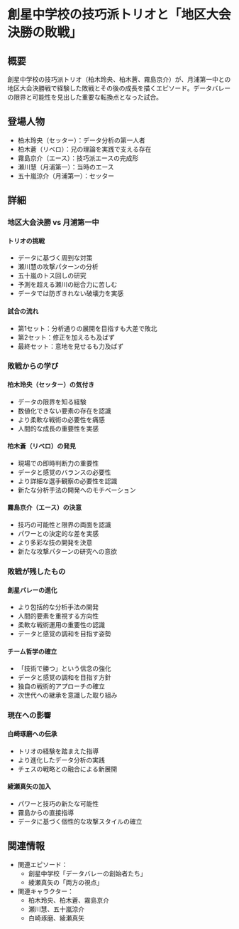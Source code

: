 # 創星中学校の技巧派トリオと「地区大会決勝の敗戦」

## 概要
創星中学校の技巧派トリオ（柏木玲央、柏木蒼、霧島京介）が、月浦第一中との地区大会決勝戦で経験した敗戦とその後の成長を描くエピソード。データバレーの限界と可能性を見出した重要な転換点となった試合。

## 登場人物
- 柏木玲央（セッター）：データ分析の第一人者
- 柏木蒼（リベロ）：兄の理論を実践で支える存在
- 霧島京介（エース）：技巧派エースの完成形
- 瀬川慧（月浦第一）：当時のエース
- 五十嵐涼介（月浦第一）：セッター

## 詳細

### 地区大会決勝 vs 月浦第一中

#### トリオの挑戦
- データに基づく周到な対策
- 瀬川慧の攻撃パターンの分析
- 五十嵐のトス回しの研究
- 予測を超える瀬川の総合力に苦しむ
- データでは防ぎきれない破壊力を実感

#### 試合の流れ
- 第1セット：分析通りの展開を目指すも大差で敗北
- 第2セット：修正を加えるも及ばず
- 最終セット：意地を見せるも力及ばず

### 敗戦からの学び

#### 柏木玲央（セッター）の気付き
- データの限界を知る経験
- 数値化できない要素の存在を認識
- より柔軟な戦術の必要性を痛感
- 人間的な成長の重要性を実感

#### 柏木蒼（リベロ）の発見
- 現場での即時判断力の重要性
- データと感覚のバランスの必要性
- より詳細な選手観察の必要性を認識
- 新たな分析手法の開発へのモチベーション

#### 霧島京介（エース）の決意
- 技巧の可能性と限界の両面を認識
- パワーとの決定的な差を実感
- より多彩な技の開発を決意
- 新たな攻撃パターンの研究への意欲

### 敗戦が残したもの

#### 創星バレーの進化
- より包括的な分析手法の開発
- 人間的要素を重視する方向性
- 柔軟な戦術運用の重要性の認識
- データと感覚の調和を目指す姿勢

#### チーム哲学の確立
- 「技術で勝つ」という信念の強化
- データと感覚の調和を目指す方針
- 独自の戦術的アプローチの確立
- 次世代への継承を意識した取り組み

### 現在への影響

#### 白崎琢磨への伝承
- トリオの経験を踏まえた指導
- より進化したデータ分析の実践
- チェスの戦略との融合による新展開

#### 綾瀬真矢の加入
- パワーと技巧の新たな可能性
- 霧島からの直接指導
- データに基づく個性的な攻撃スタイルの確立

## 関連情報
- 関連エピソード：
  - 創星中学校「データバレーの創始者たち」
  - 綾瀬真矢の「両方の視点」
- 関連キャラクター：
  - 柏木玲央、柏木蒼、霧島京介
  - 瀬川慧、五十嵐涼介
  - 白崎琢磨、綾瀬真矢